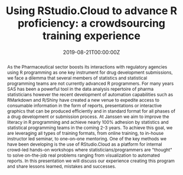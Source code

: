 ---
title: 'Using RStudio.Cloud to advance R proficiency: a crowdsourcing training experience'
authors:
- Paulo Bargo
date: '2019-08-21T00:00:00Z'

# Schedule page publish date (NOT proceeding's date).
publishDate: '20001-01-01T00:00:00Z'

# proceeding type.
# Legend: 0 = Uncategorized; 1 = Talk, 2 = Keynote, 3 = Workshop
# To add more update publications_types.toml and en.yaml
publication_types: ['1']
publication_type_description: Talk

# proceeding name and optional abbreviated proceeding name.
publication: Presented at 2019 Conference
publication_short: Presented at 2019 Conference

abstract: As the Pharmaceutical sector boosts its interactions with regulatory agencies using R programming as one key instrument for drug development submissions, we face a dilemma that several members of statistics and statistical programming teams are not currently advanced R programmers. For many years SAS has been a powerful tool in the data analysis repertoire of pharma statisticians however the recent development of automation capabilities such as RMarkdown and R/Shiny have created a new venue to expedite access to consumable information in the form of reports, presentations or interactive graphics that can be produced efficiently and in standard format for all phases of a drug development or submission process. At Janssen we aim to improve the literacy in R programming and achieve nearly 100% adhesion by statistics and statistical programming teams in the coming 2-3 years. To achieve this goal, we are leveraging all types of training formats, from online training, to in-house instructor led seminar, to one-on-one mentoring. One of the key methods we have been developing is the use of RStudio.Cloud as a platform for internal crowd-led hands-on workshops where statisticians/programmers are "thought" to solve on-the-job real problems ranging from visualization to automated reports. In this presentation we will discuss our experience creating this program and share lessons learned, mistakes and successes.

tags:
- Rstudio
featured: false

links:
url_slides: 'https://github.com/rinpharma/rinpharma2019program/tree/master/talks_folder/2019-Bargo-Using_RStudio_Cloud_to_advance_R_proficiency.pdf'
url_video: ''

---